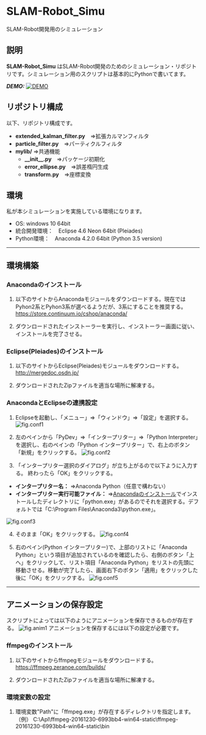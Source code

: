 # SLAM-Robot_Simu

SLAM-Robot開発用のシミュレーション

## 説明
__SLAM-Robot_Simu__ はSLAM-Robot開発のためのシミュレーション・リポジトリです。シミュレーション用のスクリプトは基本的にPythonで書いてます。

***DEMO:***
[![DEMO](http://img.youtube.com/vi/7Lxlnb39wtU/0.jpg)](http://www.youtube.com/watch?v=7Lxlnb39wtU)

## リポジトリ構成
以下、リポジトリ構成です。
* __extended_kalman_filter.py__　⇒拡張カルマンフィルタ
* __particle_filter.py__　⇒パーティクルフィルタ
* __mylib/__  ⇒共通機能
    * __\_\_init\_\_.py__　⇒パッケージ初期化
    * __error_ellipse.py__　⇒誤差楕円生成
    * __transform.py__　⇒座標変換

## 環境
私が本シミュレーションを実施している環境になります。
- OS: windows 10 64bit
- 統合開発環境：　Eclipse 4.6 Neon 64bit (Pleiades)
- Python環境：　Anaconda 4.2.0 64bit (Python 3.5 version)

---
## 環境構築
### Anacondaのインストール
1. 以下のサイトからAnacondaモジュールをダウンロードする。現在ではPyhon2系とPyhon3系が選べるようだが、3系にすることを推奨する。
https://store.continuum.io/cshop/anaconda/

1. ダウンロードされたインストーラーを実行し、インストーラー画面に従い、インストールを完了させる。

### Eclipse(Pleiades)のインストール
1. 以下のサイトからEclipse(Pleiades)モジュールをダウンロードする。
http://mergedoc.osdn.jp/

2. ダウンロードされたZipファイルを適当な場所に解凍する。

### AnacondaとEclipseの連携設定
1. Eclipseを起動し、「メニュー」⇒「ウィンドウ」⇒「設定」を選択する。
![fig.conf1](https://c1.staticflickr.com/1/270/32072426735_259b16ff22_b.jpg)

2. 左のペインから「PyDev」⇒「インタープリター」⇒「Python Interpreter」を選択し、右のペインの「Python インタープリター」で、右上のボタン「新規」をクリックする。
![fig.conf2](https://c1.staticflickr.com/1/309/31261885243_8995e30141_b.jpg)

3. 「インタープリター選択のダイアログ」が立ち上がるので以下ように入力する。  終わったら「OK」をクリックする。
 - __インタープリター名：__
 ⇒Anaconda Python（任意で構わない）
 - __インタープリター実行可能ファイル：__
 ⇒[Anacondaのインストール](#anacondaのインストール)でインストールしたディレクトリに「python.exe」があるのでそれを選択する。デフォルトでは「C:\Program Files\Anaconda3\python.exe」。

 ![fig.conf3](https://c1.staticflickr.com/1/591/31954397401_aa4207bc03_z.jpg)

4. そのまま「OK」をクリックする。
![fig.conf4](https://c1.staticflickr.com/1/512/31924021842_ce709db53f_z.jpg)

5. 右のペイン(Python インタープリター)で、上部のリストに「Anaconda Python」という項目が追加されているのを確認したら、右側のボタン「上へ」をクリックして、リスト項目「Anaconda Python」をリストの先頭に移動させる。移動が完了したら、画面右下のボタン「適用」をクリックした後に「OK」をクリックする。
![fig.conf5](https://c1.staticflickr.com/1/608/32072426855_9471ddcc91_b.jpg)

---
## アニメーションの保存設定
スクリプトによっては以下のようにアニメーションを保存できるものが存在する。
![fig.anim1](https://c2.staticflickr.com/6/5611/32073283135_8988f828a6_z.jpg)
アニメーションを保存するには以下の設定が必要です。

### ffmpegのインストール
1. 以下のサイトからffmpegモジュールをダウンロードする。
https://ffmpeg.zeranoe.com/builds/

2. ダウンロードされたZipファイルを適当な場所に解凍する。

### 環境変数の設定
1. 環境変数"Path"に「ffmpeg.exe」が存在するディレクトリを指定します。
（例）
C:\Apl\ffmpeg-20161230-6993bb4-win64-static\ffmpeg-20161230-6993bb4-win64-static\bin
